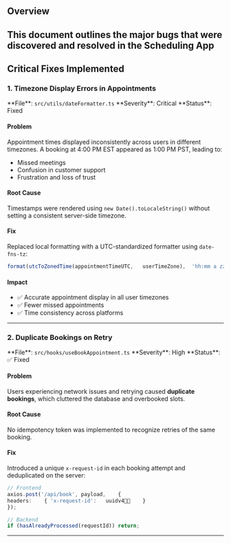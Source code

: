 ## Overview
This document	outlines the major bugs that were discovered	and resolved	in the
Scheduling	App
---
## Critical Fixes Implemented
### 1. Timezone	Display Errors in Appointments
File**:	`src/utils/dateFormatter.ts`
Severity**:	Critical
Status**:	Fixed
#### Problem
Appointment	times displayed	inconsistently	across users in different	timezones.	A
booking	at 400 PM EST appeared	as 100 PM PST, leading to:
- Missed meetings
- Confusion	in customer	support
- Frustration	and loss of trust
#### Root Cause
Timestamps	were rendered	using `new Date().toLocaleString()`	without setting a
consistent	server-side	timezone.
#### Fix
Replaced	local formatting	with a UTC-standardized	formatter	using `date-fns-tz`:
```typescript
format(utcToZonedTime(appointmentTimeUTC,	userTimeZone),	'hh:mm a zzz')
```
#### Impact
- ✅ Accurate	appointment	display in all user timezones
- ✅ Fewer missed appointments
- ✅ Time consistency	across platforms
---
### 2. Duplicate	Bookings	on Retry
File**:	`src/hooks/useBookAppointment.ts`
Severity**:	High
Status**:	✅ Fixed​
#### Problem
Users experiencing	network	issues and retrying caused **duplicate	bookings**,	which
cluttered	the database	and overbooked	slots.
#### Root Cause
No idempotency	token was implemented	to recognize	retries of the same booking.
#### Fix
Introduced	a unique `x-request-id`	in each booking attempt and deduplicated	on the
server:
```typescript
// Frontend
axios.post('/api/book',	payload,	{
headers:	{ 'x-request-id':	uuidv4	}
});
```
```ts
// Backend
if (hasAlreadyProcessed(requestId))	return;
```
---